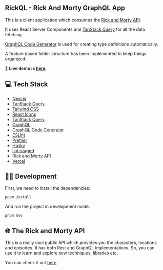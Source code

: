 ## RickQL - Rick And Morty GraphQL App

This is a client application which consumes the [Rick and Morty API](https://rickandmortyapi.com/).

It uses React Server Components and [TanStack Query](https://www.apollographql.com/docs/react/) for all the data fetching.

[GraphQL Code Generator](https://the-guild.dev/graphql/codegen) is used for creating type definitions automatically.

A feature based folder structure has been implemented to keep things organized.

**🚀 Live demo is [here](https://next-rickql.vercel.app/)**.

## 💻 Tech Stack

- [Next.js](https://nextjs.org/)
- [TanStack Query](https://tanstack.com/query/latest)
- [Tailwind CSS](https://tailwindcss.com/)
- [React Icons](https://react-icons.github.io/react-icons/)
- [TanStack Query](https://tanstack.com/query/latest)
- [GraphQL](https://graphql.org/)
- [GraphQL Code Generator](https://the-guild.dev/graphql/codegen)
- [ESLint](https://eslint.org/)
- [Prettier](https://prettier.io/)
- [Husky](https://typicode.github.io/husky/)
- [lint-staged](https://github.com/lint-staged/lint-staged)
- [Rick and Morty API](https://rickandmortyapi.com/)
- [Vercel](https://vercel.com/)

## 🧑‍💻 Development

First, we need to install the dependencies:

```bash
pnpm install
```

And run the project in development mode:

```bash
pnpm dev
```

<!-- TODO: Add other script usages like `dev:all` -->

## 🌐 The Rick and Morty API

This is a really cool public API which provides you the characters, locations and episodes. It has both Rest and GraphQL implementations. So, you can use it to learn and explore new techniques, libraries etc.

You can check it out [here](https://rickandmortyapi.com/).
